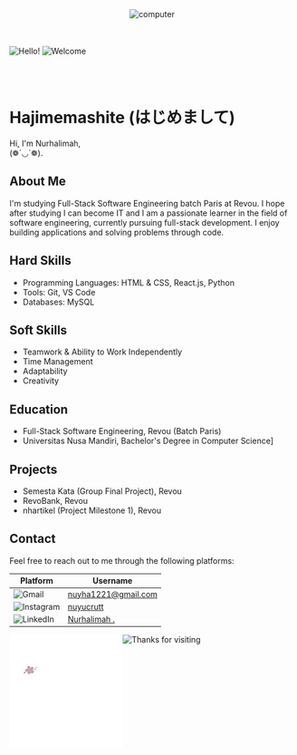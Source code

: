 <div align="center" >
  <img alt="computer" width="1000px" src="Untitled design.gif">
</div> <br><br>

![Hello!](https://readme-typing-svg.demolab.com?font=Fira+Code&size=50&pause=500&color=8D750&vCenter=true&random=false&width=700&height=80&lines=Hello+I'm+Nuy!)
![Welcome](https://readme-typing-svg.demolab.com?font=Fira+Code&size=80&pause=500&color=820790&vCenter=true&random=false&width=350&height=80&lines=Welcome)








<br><br>
<h1 align="left">Hajimemashite (はじめまして)</h1>

Hi, I'm Nurhalimah,  <br> (❁´◡`❁).
<br>

## About Me
I'm studying Full-Stack Software Engineering batch Paris at Revou. I hope after studying I can become IT and I am a passionate learner in the field of software engineering, currently pursuing full-stack development. I enjoy building applications and solving problems through code.

## Hard Skills
- Programming Languages: HTML & CSS, React.js, Python
- Tools: Git, VS Code
- Databases: MySQL

## Soft Skills
- Teamwork & Ability to Work Independently
- Time Management
- Adaptability
- Creativity

## Education
- Full-Stack Software Engineering, Revou (Batch Paris)
- Universitas Nusa Mandiri, Bachelor's Degree in Computer Science]


## Projects
- Semesta Kata (Group Final Project), Revou
- RevoBank, Revou
- nhartikel (Project Milestone 1), Revou

## Contact
Feel free to reach out to me through the following platforms:

| Platform                                                                     | Username                                                |
|------------------------------------------------------------------------------|---------------------------------------------------------|
| ![Gmail](https://img.shields.io/badge/Gmail-D14836?logo=gmail&logoColor=white) | [nuyha1221@gmail.com](mailto:nuyha1221@gmail.com) |
| ![Instagram](https://img.shields.io/badge/Instagram-E4405F?logo=instagram&logoColor=white) | [nuyucrutt](https://www.instagram.com/nuyucrutt/)      |
| ![LinkedIn](https://img.shields.io/badge/LinkedIn-0077B5?logo=linkedin&logoColor=white)  | [Nurhalimah .](https://www.linkedin.com/in/nurhalimah-9304521b0/)        |


<img alt="Logo" width="200px" align="left" src="NH-unscreen.gif" >

<img height="90px" color="B7A3E3" alt="Thanks for visiting" width="800px" src="https://raw.githubusercontent.com/BrunnerLivio/brunnerlivio/master/images/marquee.svg" /> <br />

